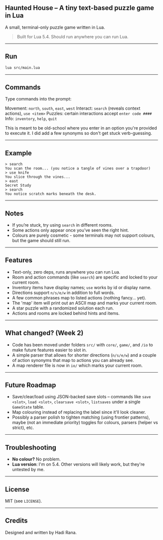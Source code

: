 ## Haunted House – A tiny text-based puzzle game in Lua
A small, terminal-only puzzle game written in Lua. 
> Built for Lua 5.4. Should run anywhere you can run Lua.

---

## Run
```bash
lua src/main.lua
```

---

## Commands

Type commands into the prompt: 

Movement: `north`, `south`, `east`, `west`
Interact: `search` (reveals context actions), `use <item>`
Puzzles: certain interactions accept `enter code ####`
Info: `inventory`, `help`, `quit`

This is meant to be old-school where you enter in an option you're provided to execute it. I did add a few synonyms so don't get stuck verb-guessing.

---

## Example 

```
> search
You scan the room... (you notice a tangle of vines over a trapdoor)
> use knife
You slice through the vines...
> east
Secret Study
> search
You notice scratch marks beneath the desk.
```

---

## Notes

* If you’re stuck, try using `search` in different rooms. 
* Some actions only appear once you’ve seen the right hint.
* Colours are purely cosmetic - some terminals may not support colours, but the game should still run.

---

## Features

* Text-only, zero deps, runs anywhere you can run Lua.
* Room and action commands (like `search`) are specific and locked to your current room.
* Inventory items have display names; `use` works by id or display name.
* Directions support `n/s/e/w` in addition to full words.
* A few common phrases map to listed actions (nothing fancy... yet). 
* The 'map' item will print out an ASCII map and marks your current room.
* A star puzzle with a randomized solution each run.
* Actions and rooms are locked behind hints and items. 

---

## What changed? (Week 2)

* Code has been moved under folders `src/` with `core/`, `game/`, and `/io` to make future features easier to slot in.
* A simple parser that allows for shorter directions (`n/s/e/w`) and a couple of action synonyms that map to actions you can already see. 
* A map renderer file is now in `io/` which marks your current room.

--- 

## Future Roadmap

* Save/clear/load using JSON-backed save slots – commands like `save <slot>`, `load <slot>`, `clearsave <slot>`, `listsaves` under a single `GameState` table.
* Map colouring instead of replacing the label since it'll look cleaner. 
* Possibly a parser polish to tighten matching (using frontier patterns), maybe (not an immediate priority) toggles for colours, parsers (helper vs strict), etc. 

---


## Troubleshooting

* **No colour?** No problem.
* **Lua version**: I'm on 5.4. Other versions will likely work, but they're untested by me.

---

## License

MIT (see `LICENSE`).

---

## Credits
Designed and written by Hadi Rana.

